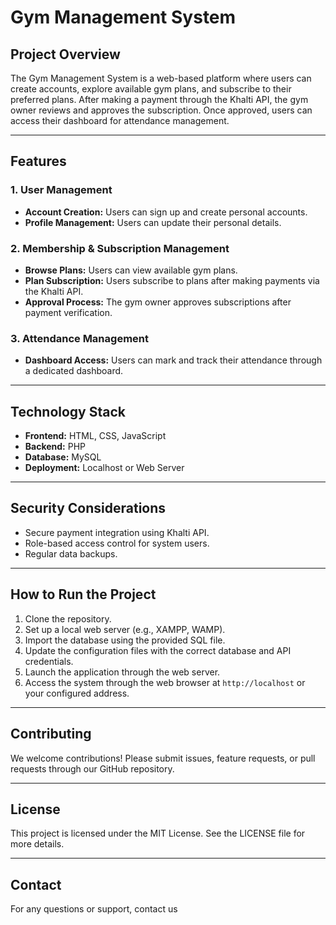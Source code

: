 # Gym Management System

## **Project Overview**
The Gym Management System is a web-based platform where users can create accounts, explore available gym plans, and subscribe to their preferred plans. After making a payment through the Khalti API, the gym owner reviews and approves the subscription. Once approved, users can access their dashboard for attendance management.

---

## **Features**

### **1. User Management**
- **Account Creation:** Users can sign up and create personal accounts.
- **Profile Management:** Users can update their personal details.

### **2. Membership & Subscription Management**
- **Browse Plans:** Users can view available gym plans.
- **Plan Subscription:** Users subscribe to plans after making payments via the Khalti API.
- **Approval Process:** The gym owner approves subscriptions after payment verification.

### **3. Attendance Management**
- **Dashboard Access:** Users can mark and track their attendance through a dedicated dashboard.

---

## **Technology Stack**
- **Frontend:** HTML, CSS, JavaScript
- **Backend:** PHP
- **Database:** MySQL
- **Deployment:** Localhost or Web Server

---

## **Security Considerations**
- Secure payment integration using Khalti API.
- Role-based access control for system users.
- Regular data backups.

---

## **How to Run the Project**
1. Clone the repository.
2. Set up a local web server (e.g., XAMPP, WAMP).
3. Import the database using the provided SQL file.
4. Update the configuration files with the correct database and API credentials.
5. Launch the application through the web server.
6. Access the system through the web browser at `http://localhost` or your configured address.

---

## **Contributing**
We welcome contributions! Please submit issues, feature requests, or pull requests through our GitHub repository.

---

## **License**
This project is licensed under the MIT License. See the LICENSE file for more details.

---

## **Contact**
For any questions or support, contact us 
